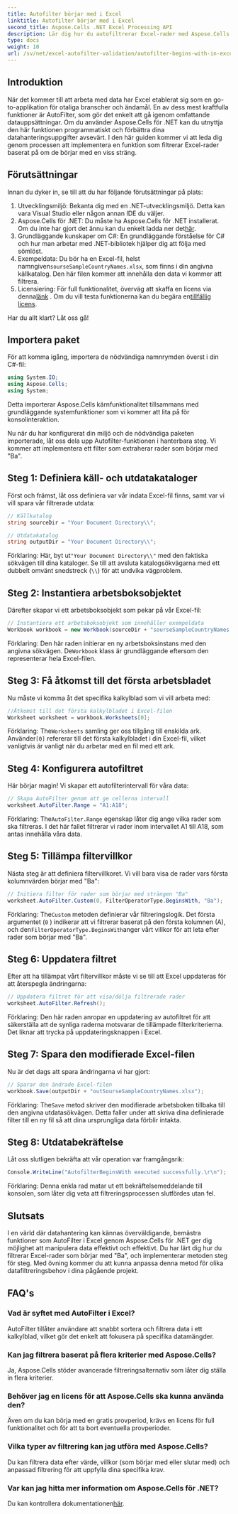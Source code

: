 ```yaml
---
title: Autofilter börjar med i Excel
linktitle: Autofilter börjar med i Excel
second_title: Aspose.Cells .NET Excel Processing API
description: Lär dig hur du autofiltrerar Excel-rader med Aspose.Cells i .NET utan ansträngning med den här omfattande steg-för-steg-guiden.
type: docs
weight: 10
url: /sv/net/excel-autofilter-validation/autofilter-begins-with-in-excel/
---
```

## Introduktion

När det kommer till att arbeta med data har Excel etablerat sig som en go-to-applikation för otaliga branscher och ändamål. En av dess mest kraftfulla funktioner är AutoFilter, som gör det enkelt att gå igenom omfattande datauppsättningar. Om du använder Aspose.Cells för .NET kan du utnyttja den här funktionen programmatiskt och förbättra dina datahanteringsuppgifter avsevärt. I den här guiden kommer vi att leda dig genom processen att implementera en funktion som filtrerar Excel-rader baserat på om de börjar med en viss sträng.

## Förutsättningar

Innan du dyker in, se till att du har följande förutsättningar på plats:

1. Utvecklingsmiljö: Bekanta dig med en .NET-utvecklingsmiljö. Detta kan vara Visual Studio eller någon annan IDE du väljer.
2.  Aspose.Cells för .NET: Du måste ha Aspose.Cells för .NET installerat. Om du inte har gjort det ännu kan du enkelt ladda ner det[här](https://releases.aspose.com/cells/net/).
3. Grundläggande kunskaper om C#: En grundläggande förståelse för C# och hur man arbetar med .NET-bibliotek hjälper dig att följa med sömlöst.
4.  Exempeldata: Du bör ha en Excel-fil, helst namngiven`sourseSampleCountryNames.xlsx`, som finns i din angivna källkatalog. Den här filen kommer att innehålla den data vi kommer att filtrera.
5.  Licensiering: För full funktionalitet, överväg att skaffa en licens via denna[länk](https://purchase.aspose.com/buy) . Om du vill testa funktionerna kan du begära en[tillfällig licens](https://purchase.aspose.com/temporary-license/).

Har du allt klart? Låt oss gå!

## Importera paket

För att komma igång, importera de nödvändiga namnrymden överst i din C#-fil:

```csharp
using System.IO;
using Aspose.Cells;
using System;
```

Detta importerar Aspose.Cells kärnfunktionalitet tillsammans med grundläggande systemfunktioner som vi kommer att lita på för konsolinteraktion.

Nu när du har konfigurerat din miljö och de nödvändiga paketen importerade, låt oss dela upp Autofilter-funktionen i hanterbara steg. Vi kommer att implementera ett filter som extraherar rader som börjar med "Ba".

## Steg 1: Definiera käll- och utdatakataloger

Först och främst, låt oss definiera var vår indata Excel-fil finns, samt var vi vill spara vår filtrerade utdata:

```csharp
// Källkatalog
string sourceDir = "Your Document Directory\\";

// Utdatakatalog
string outputDir = "Your Document Directory\\";
```

 Förklaring: Här, byt ut`"Your Document Directory\\"` med den faktiska sökvägen till dina kataloger. Se till att avsluta katalogsökvägarna med ett dubbelt omvänt snedstreck (`\\`) för att undvika vägproblem.

## Steg 2: Instantiera arbetsboksobjektet

Därefter skapar vi ett arbetsboksobjekt som pekar på vår Excel-fil:

```csharp
// Instantiera ett arbetsboksobjekt som innehåller exempeldata
Workbook workbook = new Workbook(sourceDir + "sourseSampleCountryNames.xlsx");
```

 Förklaring: Den här raden initierar en ny arbetsboksinstans med den angivna sökvägen. De`Workbook` klass är grundläggande eftersom den representerar hela Excel-filen.

## Steg 3: Få åtkomst till det första arbetsbladet

Nu måste vi komma åt det specifika kalkylblad som vi vill arbeta med:

```csharp
//Åtkomst till det första kalkylbladet i Excel-filen
Worksheet worksheet = workbook.Worksheets[0];
```

 Förklaring: The`Worksheets` samling ger oss tillgång till enskilda ark. Använder`[0]` refererar till det första kalkylbladet i din Excel-fil, vilket vanligtvis är vanligt när du arbetar med en fil med ett ark.

## Steg 4: Konfigurera autofiltret

Här börjar magin! Vi skapar ett autofilterintervall för våra data:

```csharp
// Skapa AutoFilter genom att ge cellerna intervall
worksheet.AutoFilter.Range = "A1:A18";
```

 Förklaring: The`AutoFilter.Range` egenskap låter dig ange vilka rader som ska filtreras. I det här fallet filtrerar vi rader inom intervallet A1 till A18, som antas innehålla våra data.

## Steg 5: Tillämpa filtervillkor

Nästa steg är att definiera filtervillkoret. Vi vill bara visa de rader vars första kolumnvärden börjar med "Ba":

```csharp
// Initiera filter för rader som börjar med strängen "Ba"
worksheet.AutoFilter.Custom(0, FilterOperatorType.BeginsWith, "Ba");
```

 Förklaring: The`Custom` metoden definierar vår filtreringslogik. Det första argumentet (`0` ) indikerar att vi filtrerar baserat på den första kolumnen (A), och den`FilterOperatorType.BeginsWith`anger vårt villkor för att leta efter rader som börjar med "Ba".

## Steg 6: Uppdatera filtret

Efter att ha tillämpat vårt filtervillkor måste vi se till att Excel uppdateras för att återspegla ändringarna:

```csharp
// Uppdatera filtret för att visa/dölja filtrerade rader
worksheet.AutoFilter.Refresh();
```

Förklaring: Den här raden anropar en uppdatering av autofiltret för att säkerställa att de synliga raderna motsvarar de tillämpade filterkriterierna. Det liknar att trycka på uppdateringsknappen i Excel.

## Steg 7: Spara den modifierade Excel-filen

Nu är det dags att spara ändringarna vi har gjort:

```csharp
// Sparar den ändrade Excel-filen
workbook.Save(outputDir + "outSourseSampleCountryNames.xlsx");
```

 Förklaring: The`Save` metod skriver den modifierade arbetsboken tillbaka till den angivna utdatasökvägen. Detta faller under att skriva dina definierade filter till en ny fil så att dina ursprungliga data förblir intakta.

## Steg 8: Utdatabekräftelse

Låt oss slutligen bekräfta att vår operation var framgångsrik:

```csharp
Console.WriteLine("AutofilterBeginsWith executed successfully.\r\n");
```

Förklaring: Denna enkla rad matar ut ett bekräftelsemeddelande till konsolen, som låter dig veta att filtreringsprocessen slutfördes utan fel.

## Slutsats

I en värld där datahantering kan kännas överväldigande, bemästra funktioner som AutoFilter i Excel genom Aspose.Cells för .NET ger dig möjlighet att manipulera data effektivt och effektivt. Du har lärt dig hur du filtrerar Excel-rader som börjar med "Ba", och implementerar metoden steg för steg. Med övning kommer du att kunna anpassa denna metod för olika datafiltreringsbehov i dina pågående projekt.

## FAQ's

### Vad är syftet med AutoFilter i Excel?  
AutoFilter tillåter användare att snabbt sortera och filtrera data i ett kalkylblad, vilket gör det enkelt att fokusera på specifika datamängder.

### Kan jag filtrera baserat på flera kriterier med Aspose.Cells?  
Ja, Aspose.Cells stöder avancerade filtreringsalternativ som låter dig ställa in flera kriterier.

### Behöver jag en licens för att Aspose.Cells ska kunna använda den?  
Även om du kan börja med en gratis provperiod, krävs en licens för full funktionalitet och för att ta bort eventuella provperioder.

### Vilka typer av filtrering kan jag utföra med Aspose.Cells?  
Du kan filtrera data efter värde, villkor (som börjar med eller slutar med) och anpassad filtrering för att uppfylla dina specifika krav.

### Var kan jag hitta mer information om Aspose.Cells för .NET?  
 Du kan kontrollera dokumentationen[här](https://reference.aspose.com/cells/net/).